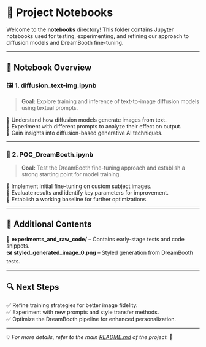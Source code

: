 # 📓 Project Notebooks  

Welcome to the **notebooks** directory! This folder contains Jupyter notebooks used for testing, experimenting, and refining our approach to diffusion models and DreamBooth fine-tuning.  

---

## 📌 Notebook Overview  

### 🖼️ **1. diffusion_text-img.ipynb**  
> **Goal:** Explore training and inference of text-to-image diffusion models using textual prompts.  

🔹 Understand how diffusion models generate images from text.  
🔹 Experiment with different prompts to analyze their effect on output.  
🔹 Gain insights into diffusion-based generative AI techniques.  

---

### 🚀 **2. POC_DreamBooth.ipynb**  
> **Goal:** Test the DreamBooth fine-tuning approach and establish a strong starting point for model training.  

🔹 Implement initial fine-tuning on custom subject images.  
🔹 Evaluate results and identify key parameters for improvement.  
🔹 Establish a working baseline for further optimizations.  

---

## 📂 Additional Contents  

📁 **experiments_and_raw_code/** – Contains early-stage tests and code snippets.  
🖼️ **styled_generated_image_0.png** – Styled generation from DreamBooth tests.  

---

## 🔍 Next Steps  

✅ Refine training strategies for better image fidelity.  
✅ Experiment with new prompts and style transfer methods.  
✅ Optimize the DreamBooth pipeline for enhanced personalization.  

---

💡 *For more details, refer to the main [README.md](../README.md) of the project.* 🚀
